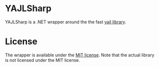 YAJLSharp
=========

YAJLSharp is a .NET wrapper around the the fast [yajl library](https://github.com/lloyd/yajl).

License
=======
The wrapper is available under the [MIT license](http://en.wikipedia.org/wiki/MIT_License).
Note that the actual library is not licensed under the MIT license.
